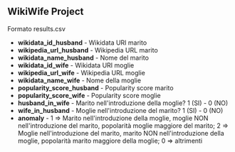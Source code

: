 ## WikiWife Project

Formato results.csv

* **wikidata_id_husband** - Wikidata URI marito 
* **wikipedia_url_husband** - Wikipedia URL marito
* **wikidata_name_husband**  - Nome del marito
* **wikidata_id_wife** - Wikidata URI moglie
* **wikipedia_url_wife** - Wikipedia URL moglie
* **wikidata_name_wife** - Nome della moglie
* **popularity_score_husband** - Popularity score marito
* **popularity_score_wife** - Popularity score moglie
* **husband_in_wife** - Marito nell'introduzione della moglie? 1 (SI) - 0 (NO)
* **wife_in_husband** - Moglie nell'introduzione del marito? 1 (SI) - 0 (NO)
* **anomaly** - 1 => Marito nell'introduzione della moglie, moglie NON nell'introduzione del marito, popolarità moglie maggiore del marito;
                2 => Moglie nell'introduzione del marito, marito NON nell'introduzione della moglie, popolarità marito maggiore della moglie;
                0 => altrimenti